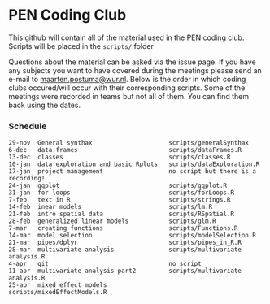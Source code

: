 # PEN Coding Club

This github will contain all of the material used in the PEN coding club.
Scripts will be placed in the `scripts/` folder

Questions about the material can be asked via the issue page. If you have any subjects you want to have covered during the meetings please send an e-mail to maarten.postuma@wur.nl.
Below is the order in which coding clubs occured/will occur with their corresponding scripts. Some of the meetings were recorded in teams but not all of them. You can find them back using the dates.
### Schedule
```
29-nov  General synthax                     scripts/generalSynthax
6-dec   data.frames                         scripts/dataFrames.R
13-dec  classes                             scripts/classes.R
10-jan  data exploration and basic Rplots   scripts/dataExploration.R
17-jan  project management                  no script but there is a recording!
24-jan  ggplot                              scripts/ggplot.R
31-jan  for loops                           scripts/forLoops.R
7-feb   text in R                           scripts/strings.R
14-feb  inear models                        scripts/lm.R
21-feb  intro spatial data                  scripts/RSpatial.R
28-feb  generalized linear models           scripts/glm.R
7-mar   creating functions                  scripts/Functions.R
14-mar  model selection                     scripts/modelSelection.R
21-mar  pipes/dplyr                         scripts/pipes_in_R.R
28-mar  multivariate analysis               scripts/multivariate analysis.R
4-apr   git                                 no script
11-apr  multivariate analysis part2         scripts/multivariate analysis.R
25-apr  mixed effect models                 scripts/mixedEffectModels.R
```